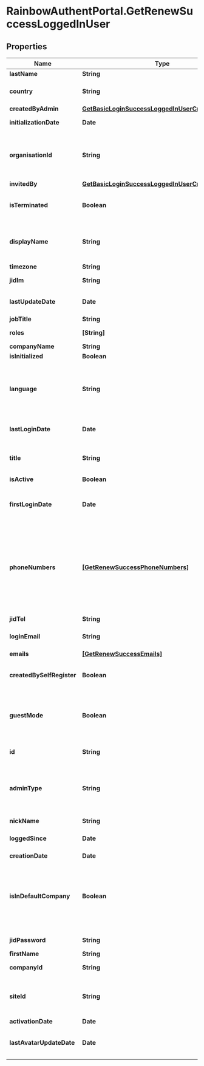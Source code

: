 # RainbowAuthentPortal.GetRenewSuccessLoggedInUser

## Properties

Name | Type | Description | Notes
------------ | ------------- | ------------- | -------------
**lastName** | **String** | User last name | 
**country** | **String** | User country (ISO 3166-1 alpha3 format) | 
**createdByAdmin** | [**GetBasicLoginSuccessLoggedInUserCreatedByAdmin**](GetBasicLoginSuccessLoggedInUserCreatedByAdmin.md) |  | 
**initializationDate** | **Date** | User initialization date | 
**organisationId** | **String** | In addition to User companyId, optional identifier to indicate the user belongs also to an organization | 
**invitedBy** | [**GetBasicLoginSuccessLoggedInUserCreatedByAdmin**](GetBasicLoginSuccessLoggedInUserCreatedByAdmin.md) |  | 
**isTerminated** | **Boolean** | Indicates if the Rainbow account of this user has been deleted | 
**displayName** | **String** | User display name (firstName + lastName concatenated on server side) | 
**timezone** | **String** | User timezone name | 
**jidIm** | **String** | User Jabber IM identifier | 
**lastUpdateDate** | **Date** | Date of last user update (whatever the field updated) | 
**jobTitle** | **String** | User job title | 
**roles** | **[String]** | List of user roles (Array of String) | 
**companyName** | **String** | User company name | 
**isInitialized** | **Boolean** | Is user initialized | 
**language** | **String** | User language (ISO 639-1 code format, with possibility of regional variation. Ex: both &#39;en&#39; and &#39;en-US&#39; are supported) | 
**lastLoginDate** | **Date** | Date of last user login (defined even if user is logged out) | 
**title** | **String** | User title (honorifics title, like Mr, Mrs, Sir, Lord, Lady, Dr, Prof,...) | 
**isActive** | **Boolean** | Is user active | 
**firstLoginDate** | **Date** | Date of first user login (only set the first time user logs in, null if user never logged in) | 
**phoneNumbers** | [**[GetRenewSuccessPhoneNumbers]**](GetRenewSuccessPhoneNumbers.md) | Array of user phone numbers objects.    Phone number objects can:   * be created by user (information filled by user), * come from association with a system (pbx) device (association is done by admin).   | 
**jidTel** | **String** | User Jabber TEL identifier | 
**loginEmail** | **String** | User email address (used for login) | 
**emails** | [**[GetRenewSuccessEmails]**](GetRenewSuccessEmails.md) | Array of user emails addresses objects | 
**createdBySelfRegister** | **Boolean** | true if user has been created using self register | 
**guestMode** | **Boolean** | Indicated a user embedded in a chat or conference room, as guest, with limited rights until he finalizes his registration. | 
**id** | **String** | User unique identifier | 
**adminType** | **String** | In case of user&#39;s is &#39;admin&#39;, define the subtype (organisation_admin, company_admin, site_admin (default undefined) | 
**nickName** | **String** | User nickName | 
**loggedSince** | **Date** | Date of last user login (null if user is logged out) | 
**creationDate** | **Date** | User creation date | 
**isInDefaultCompany** | **Boolean** | Is user in default company    Only returned if retrieved user data corresponds to logged in user or if logged in user is admin of the retreived user | 
**jidPassword** | **String** | User Jabber TEL identifier | 
**firstName** | **String** | User first name | 
**companyId** | **String** | User company unique identifier | 
**siteId** | **String** | In addition to User companyId, optional identifier to indicate the user belongs also to a site | 
**activationDate** | **Date** | User activation date | 
**lastAvatarUpdateDate** | **Date** | Date of last user avatar create/update, null if no avatar | 


